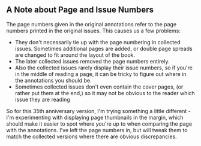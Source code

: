 ## A Note about Page and Issue Numbers

The page numbers given in the original annotations refer to the page numbers printed in the original issues.   This causes us a few problems:

- They don't necessarily tie up with the page numbering in collected issues.  Sometimes additional pages are added, or double page spreads are changed to fit around the layout of the book.
- The later collected issues removed the page numbers entirely.
- Also the collected issues rarely display their issue numbers, so if you're in the middle of reading a page, it can be tricky to figure out where in the annotations you should be.
- Sometimes collected issues don't even contain the cover pages, (or rather put them at the end,) so it may not be obvious to the reader which issue they are reading

So for this 35th anniversary version, I'm trying something a little different - I'm experimenting with displaying page thumbnails in the margin, which should make it easier to spot where you're up to when comparing the page with the annotations.  I've left the page numbers in, but will tweak them to match the collected versions where there are obvious discrepancies.